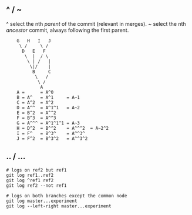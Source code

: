 ## ^ /  ~

^<n> select the nth *parent* of the commit (relevant in merges).
~<n> select the nth *ancestor* commit, always following the first parent.

        G   H   I   J
         \ /     \ /
          D   E   F
           \  |  / \
            \ | /   |
             \|/    |
              B     C
               \   /
                \ /
                 A
        A =      = A^0
        B = A^   = A^1     = A~1
        C = A^2  = A^2
        D = A^^  = A^1^1   = A~2
        E = B^2  = A^^2
        F = B^3  = A^^3
        G = A^^^ = A^1^1^1 = A~3
        H = D^2  = B^^2    = A^^^2  = A~2^2
        I = F^   = B^3^    = A^^3^
        J = F^2  = B^3^2   = A^^3^2

## .. / ...

    # logs on ref2 but ref1
    git log ref1..ref2
    git log ^ref1 ref2
    git log ref2 --not ref1

    # logs on both branches except the common node
    git log master...experiment
    git log --left-right master...experiment
